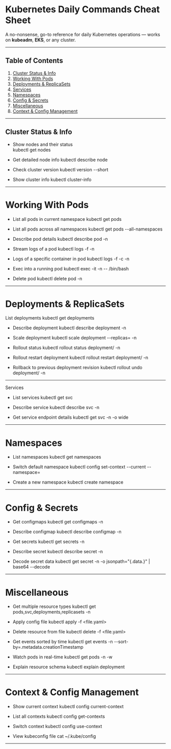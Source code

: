 
# Kubernetes Daily Commands Cheat Sheet

A no-nonsense, go-to reference for daily Kubernetes operations — works on **kubeadm**, **EKS**, or any cluster.

---

## Table of Contents

1. [Cluster Status & Info](#cluster-status--info)  
2. [Working With Pods](#working-with-pods)  
3. [Deployments & ReplicaSets](#deployments--replicasets)  
4. [Services](#services)  
5. [Namespaces](#namespaces)  
6. [Config & Secrets](#config--secrets)  
7. [Miscellaneous](#miscellaneous)  
8. [Context & Config Management](#context--config-management)  

---

## Cluster Status & Info

- Show nodes and their status\
kubectl get nodes

- Get detailed node info
kubectl describe node <node-name>

- Check cluster version
kubectl version --short

- Show cluster info
kubectl cluster-info

---

# Working With Pods

- List all pods in current namespace
kubectl get pods

- List all pods across all namespaces
kubectl get pods --all-namespaces

- Describe pod details
kubectl describe pod <pod-name> -n <namespace>

- Stream logs of a pod
kubectl logs -f <pod-name> -n <namespace>

- Logs of a specific container in pod
kubectl logs -f <pod-name> -c <container-name> -n <namespace>

- Exec into a running pod
kubectl exec -it <pod-name> -n <namespace> -- /bin/bash

- Delete pod
kubectl delete pod <pod-name> -n <namespace>

---

# Deployments & ReplicaSets

 List deployments
kubectl get deployments

- Describe deployment
kubectl describe deployment <deployment-name> -n <namespace>

- Scale deployment
kubectl scale deployment <deployment-name> --replicas=<count> -n <namespace>

- Rollout status
kubectl rollout status deployment/<deployment-name> -n <namespace>

- Rollout restart deployment
kubectl rollout restart deployment/<deployment-name> -n <namespace>

- Rollback to previous deployment revision
kubectl rollout undo deployment/<deployment-name> -n <namespace>

---

 Services

- List services
kubectl get svc

- Describe service
kubectl describe svc <service-name> -n <namespace>

- Get service endpoint details
kubectl get svc <service-name> -n <namespace> -o wide

---

# Namespaces

- List namespaces
kubectl get namespaces

- Switch default namespace
kubectl config set-context --current --namespace=<namespace>

- Create a new namespace
kubectl create namespace <namespace>

---

# Config & Secrets

- Get configmaps
kubectl get configmaps -n <namespace>

- Describe configmap
kubectl describe configmap <name> -n <namespace>

- Get secrets
kubectl get secrets -n <namespace>

- Describe secret
kubectl describe secret <secret-name> -n <namespace>

- Decode secret data
kubectl get secret <secret-name> -n <namespace> -o jsonpath="{.data.<key>}" | base64 --decode

---

# Miscellaneous

- Get multiple resource types
kubectl get pods,svc,deployments,replicasets -n <namespace>

- Apply config file
kubectl apply -f <file.yaml>

- Delete resource from file
kubectl delete -f <file.yaml>

- Get events sorted by time
kubectl get events -n <namespace> --sort-by=.metadata.creationTimestamp

- Watch pods in real-time
kubectl get pods -n <namespace> -w

- Explain resource schema
kubectl explain deployment

---

# Context & Config Management

- Show current context
kubectl config current-context

- List all contexts
kubectl config get-contexts

- Switch context
kubectl config use-context <context-name>

- View kubeconfig file
cat ~/.kube/config

---


















